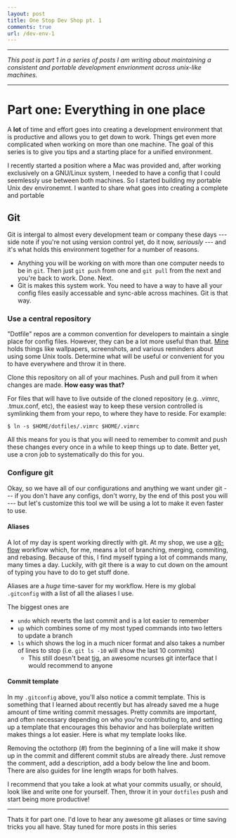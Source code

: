 ```yaml
---
layout: post
title: One Stop Dev Shop pt. 1
comments: true
url: /dev-env-1
---
```


---
*This post is part 1 in a series of posts I am writing about maintaining a consistent and portable
development envrionment across unix-like machines.*

---

# Part one: Everything in one place
A **lot** of time and effort goes into creating a development environment that is productive and allows you to get down to work.
Things get even more complicated when working on more than one machine. The goal of this series is to give you tips and a starting place for a unified environment.

I recently started a position where a Mac was provided and, after working exclusively on a GNU/Linux system,
I needed to have a config that I could seemlessly use between both machines. So I started building my portable Unix dev environemnt.
I wanted to share what goes into creating a complete and portable

## Git
Git is intergal to almost every development team or company these days --- side note if you're not using version control yet, do it now, *seriously* ---
and it's what holds this environment together for a number of reasons.

* Anything you will be working on with more than one computer needs to be in `git`. Then just `git push` from one and `git pull` from the next and you're back to work. Done. Next.
* Git is makes this system work. You need to have a way to have all your config files easily accessable and sync-able across machines. Git is that way.

### Use a central repository
"Dotfile" repos are a common convention for developers to maintain a single place for config files.
However, they can be a lot more useful than that. [Mine](https://github.com/barbour-em/dotfiles) holds things like wallpapers, screenshots, and various reminders about
using some Unix tools. Determine what will be useful or convenient for you to have everywhere and throw it in there.

Clone this repository on all of your machines. Push and pull from it when changes are made. **How easy was that?**

For files that will have to live outside of the cloned repository (e.g. .vimrc, .tmux.conf, etc), the easiest way to keep these version controlled is symlinking them from
your repo, to where they have to reside. For example:

```
$ ln -s $HOME/dotfiles/.vimrc $HOME/.vimrc
```

All this means for you is that you will need to remember to commit and push these changes every once in a while to keep things up to date. Better yet, use a cron job to
systematically do this for you.

### Configure git
Okay, so we have all of our configurations and anything we want under git --- if you don't have any configs, don't worry, by the end of this post you will --- but let's
customize this tool we will be using a lot to make it even faster to use.

#### Aliases

A lot of my day is spent working directly with git. At my shop, we use a [git-flow](https://www.atlassian.com/git/tutorials/comparing-workflows/feature-branch-workflow)
workflow which, for me, means a lot of branching, merging, commiting, and rebasing. Because of this, I find myself typing a lot of commands many, many times a day.
Luckily, with git there is a way to cut down on the amount of typing you have to do to get stuff done.

Aliases are a *huge* time-saver for my workflow. Here is my global `.gitconfig` with a list of all the aliases I use.

<script src="https://gist.github.com/barbour-em/f13eab896dffca8c28b9.js"></script>

The biggest ones are

* `undo` which reverts the last commit and is a lot easier to remember
* `up` which combines some of my most typed commands into two letters to update a branch
* `ls` which shows the log in a much nicer format and also takes a number of lines to stop (i.e. `git ls -10` will show the last 10 commits)
    * This still doesn't beat [tig](https://github.com/jonas/tig), an awesome ncurses git interface that I would recommend to anyone

#### Commit template

In my `.gitconfig` above, you'll also notice a commit template. This is something that I learned about recently but has already saved me a huge amount of time writing
commit messages. Pretty commits are important, and often necessary depending on who you're contributing to, and setting up a template that encourages this behavior
and has boilerplate written makes things a lot easier. Here is what my template looks like.

<script src="https://gist.github.com/barbour-em/3b40a805c431a42b6181.js"></script>

Removing the octothorp (#) from the beginning of a line will make it show up in the commit and different commit stubs are already there. Just remove the comment,
add a description, add a body below the line and boom. There are also guides for line length wraps for both halves.

I recommend that you take a look at what your commits usually, or should, look like and write one for yourself. Then, throw it in your `dotfiles` push and start being more
productive!

---
Thats it for part one. I'd love to hear any awesome git aliases or time saving tricks you all have.
Stay tuned for more posts in this series
